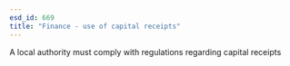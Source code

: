 ```yaml
---
esd_id: 669
title: "Finance - use of capital receipts"
---
```


A local authority must comply with regulations regarding capital receipts


